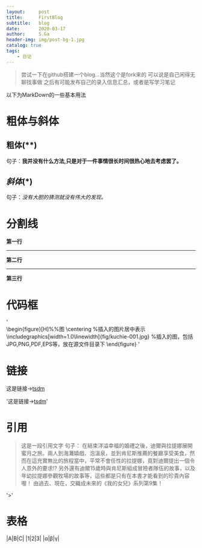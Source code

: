 ```yaml
---
layout:     post
title:      FirstBlog
subtitle:   blog
date:       2020-03-17
author:     S.Ga
header-img: img/post-bg-1.jpg
catalog: true
tags:
    - 日记
---
```


>尝试一下在github搭建一个blog...当然这个是fork来的
>可以说是自己闲得无聊找事做
>之后有可能发布自己的录入信息汇总，或者是写学习笔记

以下为MarkDown的一些基本用法

# 粗体与斜体

## **粗体**(**)
句子：**我并没有什么方法,只是对于一件事情很长时间很热心地去考虑罢了。**

## *斜体*(*)
句子：*没有大胆的猜测就没有伟大的发现。*


# 分割线


**第一行**
***
**第二行**
***
**第三行**

# 代码框

'  
\begin{figure}[H]%%图
	\centering  %插入的图片居中表示
	\includegraphics[width=1.0\linewidth]{fig/kuchie-001.jpg}  %插入的图，包括JPG,PNG,PDF,EPS等，放在源文件目录下
\end{figure} 
'

# 链接
这是链接→[tsdm](http://www.tsdm.live)

'这是链接→[tsdm](http://www.tsdm.live)'

# 引用

>这是一段引用文字
句子：
>在結束洋溢幸福的婚禮之後，迪爾與拉提娜展開蜜月之旅。兩人到海灘嬉戲、泡溫泉，並到肯尼斯推薦的餐廳享受美食，然而在這充實無比的旅程當中，平常不會任性的拉提娜，竟對迪爾提出一個令人意外的要求!?
>另外還有迪爾15歲時與肯尼斯組成冒險者隊伍的故事，以及年幼拉提娜參觀牧場的故事等，這些都是只有在本書才能看到的珍貴內容喔！
>由過去、現在，交織成未來的《我的女兒》系列第9集！

'>'

# 表格

|A|B|C|
|1|2|3|
|α|β|γ|





